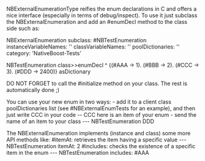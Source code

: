 NBExternalEnumerationType reifies the enum declarations in C and offers a nice interface (especially in terms of debug/inspect).To use it just subclass the NBExternalEnumeration and add an #enumDecl method to the class side such as:NBExternalEnumeration subclass: #NBTestEnumeration	instanceVariableNames: ''	classVariableNames: ''	poolDictionaries: ''	category: 'NativeBoost-Tests'NBTestEnumeration class>>enumDecl	^ {(#AAA -> 1).	(#BBB -> 2).	(#CCC -> 3).	(#DDD -> 2400)} asDictionary DO NOT FORGET to call the #initialize method on your class. The rest is automatically done ;)You can use your new enum in two ways:	- add it to a client class poolDictionaries list (see  #NBExternalEnumTests for an example), 		and then just write CCC in your code -- CCC here is an item of your enum	- send the name of an item to your class --- NBTestEnumeration DDDThe NBExternalEnumeration implements  (instance and class) some more API methods like:	#itemAt: retrieves the item having a specific value  --- NBTestEnumeration itemAt: 2	#includes: checks the existence of a specific item in the enum --- NBTestEnumeration includes: #AAA